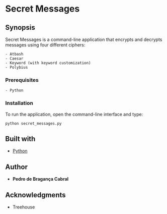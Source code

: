 # Secret Messages
## Synopsis
Secret Messages is a command-line application that encrypts and decrypts messages using four different ciphers:
```
- Atbash
- Caesar
- Keyword (with keyword customization)
- Polybius
```
### Prerequisites
```
- Python
```
### Installation
To run the application, open the command-line interface and type:
```
python secret_messages.py
```
## Built with
* [Python](https://www.python.org/)
## Author
* **Pedro de Bragança Cabral**
## Acknowledgments
* Treehouse
